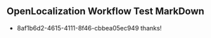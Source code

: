 ## OpenLocalization Workflow Test MarkDown
* 8af1b6d2-4615-4111-8f46-cbbea05ec949 thanks!

<!--HONumber=Jul16_HO4-->


